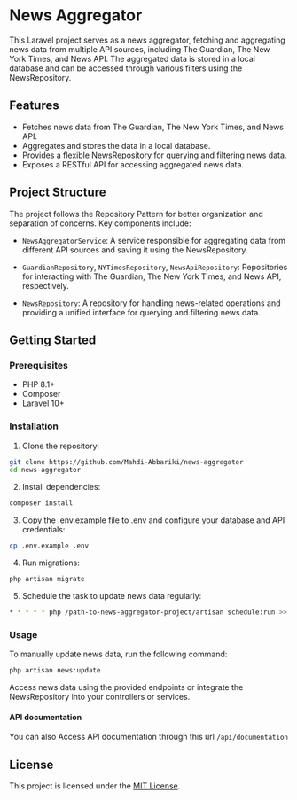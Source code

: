 # News Aggregator

This Laravel project serves as a news aggregator, fetching and aggregating news data from multiple API sources, including The Guardian, The New York Times, and News API. The aggregated data is stored in a local database and can be accessed through various filters using the NewsRepository.

## Features

- Fetches news data from The Guardian, The New York Times, and News API.
- Aggregates and stores the data in a local database.
- Provides a flexible NewsRepository for querying and filtering news data.
- Exposes a RESTful API for accessing aggregated news data.

## Project Structure

The project follows the Repository Pattern for better organization and separation of concerns. Key components include:

- `NewsAggregatorService`: A service responsible for aggregating data from different API sources and saving it using the NewsRepository.

- `GuardianRepository`, `NYTimesRepository`, `NewsApiRepository`: Repositories for interacting with The Guardian, The New York Times, and News API, respectively.

- `NewsRepository`: A repository for handling news-related operations and providing a unified interface for querying and filtering news data.

## Getting Started

### Prerequisites

- PHP 8.1+
- Composer
- Laravel 10+

### Installation

1. Clone the repository:

```bash
git clone https://github.com/Mahdi-Abbariki/news-aggregator
cd news-aggregator
```

2. Install dependencies:

```bash
composer install
```

3. Copy the .env.example file to .env and configure your database and API credentials:

```bash
cp .env.example .env
```

4. Run migrations:

```bash
php artisan migrate
```

5. Schedule the task to update news data regularly:

```bash
* * * * * php /path-to-news-aggregator-project/artisan schedule:run >> /dev/null 2>&1
```

### Usage

To manually update news data, run the following command:
```bash
php artisan news:update
```

Access news data using the provided endpoints or integrate the NewsRepository into your controllers or services.


#### API documentation

You can also Access API documentation through this url `/api/documentation`


## License

This project is licensed under the [MIT License](LICENSE).